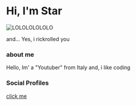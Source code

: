 # Hi, I'm Star
![LOLOLOLOLOLO](giphy.gif)


and... Yes, i rickrolled you 

### about me
Hello, Im' a "Youtuber" from Italy and, i like coding

### Social Profiles
[click me](https://koji.to/star08web)
